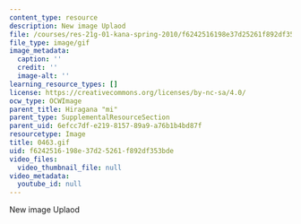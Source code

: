```yaml
---
content_type: resource
description: New image Uplaod
file: /courses/res-21g-01-kana-spring-2010/f6242516198e37d25261f892df353bde_0463.gif
file_type: image/gif
image_metadata:
  caption: ''
  credit: ''
  image-alt: ''
learning_resource_types: []
license: https://creativecommons.org/licenses/by-nc-sa/4.0/
ocw_type: OCWImage
parent_title: Hiragana "mi"
parent_type: SupplementalResourceSection
parent_uid: 6efcc7df-e219-8157-89a9-a76b1b4bd87f
resourcetype: Image
title: 0463.gif
uid: f6242516-198e-37d2-5261-f892df353bde
video_files:
  video_thumbnail_file: null
video_metadata:
  youtube_id: null
---
```

New image Uplaod